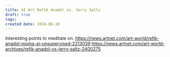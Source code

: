 ```yaml
---
title: AI Art Refik Anadol vs. Jerry Saltz
draft: true
tags: 
created date: 2024-06-10
---
```

Interesting points to meditate on.
https://news.artnet.com/art-world/refik-anadol-moma-ai-unsupervised-2213039
https://news.artnet.com/art-world-archives/refik-anadol-vs-jerry-saltz-2400275
